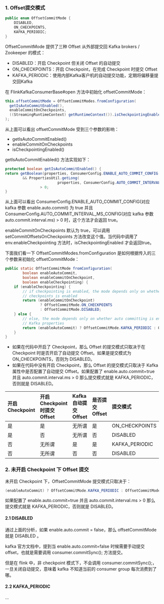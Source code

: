 
### 1. Offset提交模式

```java
public enum OffsetCommitMode {
    DISABLED,
    ON_CHECKPOINTS,
    KAFKA_PERIODIC;
}
```
OffsetCommitMode 提供了三种 Offset 从外部提交回 Kafka brokers / Zookeeper 的模式：
- DISABLED：开启 Checkpoint 但关闭 Offset 的自动提交
- ON_CHECKPOINTS：开启 Checkpoint，在完成 Checkpoint 时提交 Offset
- KAFKA_PERIODIC：使用内部Kafka客户机的自动提交功能，定期将偏移量提交回Kafka

在 FlinkKafkaConsumerBase#open 方法中初始化 offsetCommitMode：
```java
this.offsetCommitMode = OffsetCommitModes.fromConfiguration(
  getIsAutoCommitEnabled(),
  enableCommitOnCheckpoints,
  ((StreamingRuntimeContext) getRuntimeContext()).isCheckpointingEnabled()
);
```
从上面可以看出 offsetCommitMode 受到三个参数的影响：
- getIsAutoCommitEnabled()
- enableCommitOnCheckpoints
- isCheckpointingEnabled()

getIsAutoCommitEnabled() 方法实现如下：
```java
protected boolean getIsAutoCommitEnabled() {
return getBoolean(properties, ConsumerConfig.ENABLE_AUTO_COMMIT_CONFIG, true)
        && PropertiesUtil.getLong(
                        properties, ConsumerConfig.AUTO_COMMIT_INTERVAL_MS_CONFIG, 5000)
                > 0;
}
```
从上面可以看出 ConsumerConfig.ENABLE_AUTO_COMMIT_CONFIG(对应 kafka 参数 enable.auto.commit) 为 true 并且 ConsumerConfig.AUTO_COMMIT_INTERVAL_MS_CONFIG(对应 kafka 参数 auto.commit.interval.ms) > 0 时，这个方法才会返回 true。

enableCommitOnCheckpoints 默认为 true，可以调用 setCommitOffsetsOnCheckpoints 方法改变这个值。当代码中调用了 env.enableCheckpointing 方法时，isCheckpointingEnabled 才会返回true。

下面我们看一下 OffsetCommitModes.fromConfiguration 是如何根据传入的三个参数来初始化 offsetCommitMode：
```java
public static OffsetCommitMode fromConfiguration(
        boolean enableAutoCommit,
        boolean enableCommitOnCheckpoint,
        boolean enableCheckpointing) {
    if (enableCheckpointing) {
        // if checkpointing is enabled, the mode depends only on whether committing on
        // checkpoints is enabled
        return (enableCommitOnCheckpoint)
                ? OffsetCommitMode.ON_CHECKPOINTS
                : OffsetCommitMode.DISABLED;
    } else {
        // else, the mode depends only on whether auto committing is enabled in the provided
        // Kafka properties
        return (enableAutoCommit) ? OffsetCommitMode.KAFKA_PERIODIC : OffsetCommitMode.DISABLED;
    }
}
```
- 如果在代码中开启了 Checkpoint，那么 Offset 的提交模式只取决于在 Checkpoint 时是否开启了自动提交 Offset。如果是提交模式为 ON_CHECKPOINTS，否则为 DISABLED。
- 如果在代码中没有开启 Checkpoint，那么 Offset 的提交模式只取决于 Kafka 属性中是否配置了自动提交 Offset。如果配置了 enable.auto.commit=true 并且 auto.commit.interval.ms > 0 那么提交模式就是 KAFKA_PERIODIC，否则就是 DISABLED。

| 开启 Checkpoint | 开启 Checkpoint 时提交 Offset | Kafka 自动提交 Offset | 是否提交 Offset | 提交模式 |
| :------------- | :------------- | :------------- | :------------- | :------------- |
| 是 | 是 | 无所谓 | 是 | ON_CHECKPOINTS |
| 是 | 否 | 无所谓 | 否 | DISABLED |
| 否 | 无所谓 | 是 | 是 | KAFKA_PERIODIC |
| 否 | 无所谓 | 否 | 否 | DISABLED |

### 2. 未开启 Checkpoint 下 Offset 提交

未开启 Checkpoint 下，OffsetCommitMode 提交模式只取决于：
```java
(enableAutoCommit) ? OffsetCommitMode.KAFKA_PERIODIC : OffsetCommitMode.DISABLED
```
如果配置了 enable.auto.commit=true 并且 auto.commit.interval.ms > 0 那么提交模式就是 KAFKA_PERIODIC，否则就是 DISABLED。

#### 2.1 DISABLED

通过上面的分析，如果 enable.auto.commit = false，那么 offsetCommitMode 就是 DISABLED 。

kafka 官方文档中，提到当 enable.auto.commit=false 时候需要手动提交 offset，也就是需要调用 consumer.commitSync(); 方法提交。

但是在 flink 中，非 checkpoint 模式下，不会调用 consumer.commitSync();， 一旦关闭自动提交，意味着 kafka 不知道当前的 consumer group 每次消费到了哪。


#### 2.2 KAFKA_PERIODIC



...
